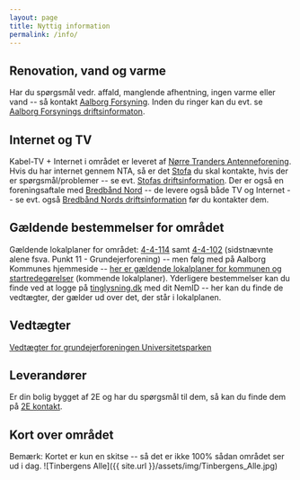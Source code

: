 ```yaml
---
layout: page
title: Nyttig information
permalink: /info/
---
```

## Renovation, vand og varme
Har du spørgsmål vedr. affald, manglende afhentning, ingen varme eller vand -- så kontakt [Aalborg Forsyning](https://aalborgforsyning.dk/). Inden du ringer kan du evt. se [Aalborg Forsynings driftsinformaton](https://aalborgforsyning.dk/driftsinformation.aspx).

## Internet og TV
Kabel-TV + Internet i området er leveret af [Nørre Tranders Antenneforening](http://nta-tv.dk/). Hvis du har internet gennem NTA, så er det [Stofa](https://stofa.dk) du skal kontakte, hvis der er spørgsmål/problemer -- se evt. [Stofas driftsinformation](https://stofa.dk/kundeservice/driftinformation). Der er også en foreningsaftale med [Bredbånd Nord](http://www.bredbaandnord.dk/) -- de levere også både TV og Internet -- se evt. også [Bredbånd Nords driftsinformation](http://www.bredbaandnord.dk/driftsinformation) før du kontakter dem.

## Gældende bestemmelser for området
Gældende lokalplaner for området: [4-4-114](http://apps.aalborgkommune.dk/images/teknisk/PLANBYG/lokplan/04/4-4-114.pdf) samt [4-4-102](http://apps.aalborgkommune.dk/images/teknisk/PLANBYG/lokplan/04/4-4-102.pdf) (sidstnævnte alene fsva. Punkt 11 - Grundejerforening) -- men følg med på Aalborg Kommunes hjemmeside -- [her er gældende lokalplaner for kommunen og startredegørelser](http://aalborgkommune.viewer.dkplan.niras.dk/plan/5#/) (kommende lokalplaner). Yderligere bestemmelser kan du finde ved at logge på [tinglysning.dk](https://www.tinglysning.dk) med dit NemID -- her kan du finde de vedtægter, der gælder ud over det, der står i lokalplanen.

## Vedtægter
[Vedtægter for grundejerforeningen Universitetsparken](/dokumenter/diverse/Vedtægter_Grundejerforeningen_Universitetsparken.pdf)

## Leverandører
Er din bolig bygget af 2E og har du spørgsmål til dem, så kan du finde dem på [2E kontakt](http://2eboligprojektsalg.dk/kontakt).

## Kort over området
Bemærk: Kortet er kun en skitse -- så det er ikke 100% sådan området ser ud i dag.
![Tinbergens Alle]({{ site.url }}/assets/img/Tinbergens_Alle.jpg)
